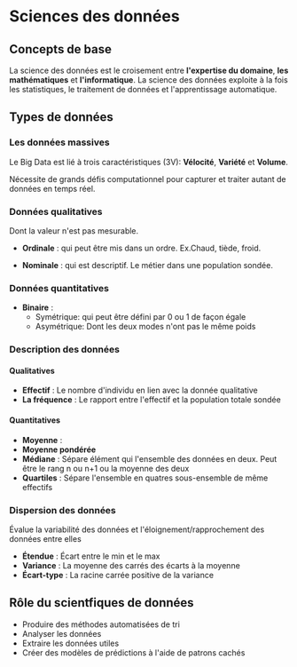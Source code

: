 # Sciences des données
## Concepts de base

La science des données est le croisement entre **l'expertise du domaine**, **les mathématiques** et **l'informatique**. La science des données exploite à la fois les statistiques, le traitement de données et l'apprentissage automatique.

## Types de données
### Les données massives
Le Big Data est lié à trois caractéristiques (3V): **Vélocité**, **Variété** et **Volume**.

Nécessite de grands défis computationnel pour capturer et traiter autant de données en temps réel.

### Données qualitatives
Dont la valeur n'est pas mesurable.

+ **Ordinale** : qui peut être mis dans un ordre. Ex.Chaud, tiède, froid.

+ **Nominale** : qui est descriptif. Le métier dans une population sondée.

### Données quantitatives
+ **Binaire** :
  +  Symétrique: qui peut être défini par 0 ou 1 de façon égale
  +  Asymétrique: Dont les deux modes n'ont pas le même poids

### Description des données
#### Qualitatives
+ **Effectif** : Le nombre d'individu en lien avec la donnée qualitative
+ **La fréquence** : Le rapport entre l'effectif et la population totale sondée

#### Quantitatives
+ **Moyenne** : 
+ **Moyenne pondérée**
+ **Médiane** : Sépare élément qui l'ensemble des données en deux. Peut être le rang n ou n+1 ou la moyenne des deux
+ **Quartiles** : Sépare l'ensemble en quatres sous-ensemble de même effectifs

### Dispersion des données
Évalue la variabilité des données et l'éloignement/rapprochement des données entre elles

+ **Étendue** : Écart entre le min et le max
+ **Variance** : La moyenne des carrés des écarts à la moyenne
+ **Écart-type** : La racine carrée positive de la variance

## Rôle du scientfiques de données
+ Produire des méthodes automatisées de tri
+ Analyser les données
+ Extraire les données utiles
+ Créer des modèles de prédictions à l'aide de patrons cachés